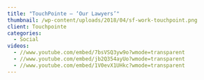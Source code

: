 ```yaml
---
title: "TouchPointe – ‘Our Lawyers’"
thumbnail: /wp-content/uploads/2018/04/sf-work-touchpoint.png
client: Touchpointe
categories:
  - Social
videos:
  - //www.youtube.com/embed/7bsVSQ3yw9o?wmode=transparent
  - //www.youtube.com/embed/jb2Q354ayUo?wmode=transparent
  - //www.youtube.com/embed/1V0evX1UHkc?wmode=transparent
---
```


